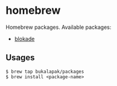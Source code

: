 # homebrew

Homebrew packages. Available packages:

- [blokade](https://github.com/bukalapak/blokade)

## Usages

```
$ brew tap bukalapak/packages
$ brew install <package-name>
```
